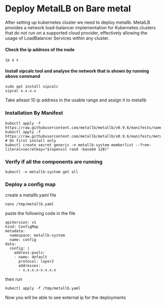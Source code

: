 # Deploy MetalLB on Bare metal
After setting up kubernetes cluster we need to deploy metallb. MetalLB provides a network load-balancer implementation for Kubernetes clusters that do not run on a supported cloud provider, effectively allowing the usage of LoadBalancer Services within any cluster.
#### Check the ip address of the node
```
ip a s
```
#### Install sipcalc tool and analyse the network that is shown by running above command
```
sudo apt install sipcalc
sipcal x.x.x.x
```
Take atleast 10 ip address in the usable range and assign it to metallb
### Installation By Manifest
```
kubectl apply -f https://raw.githubusercontent.com/metallb/metallb/v0.9.6/manifests/namespace.yaml
kubectl apply -f https://raw.githubusercontent.com/metallb/metallb/v0.9.6/manifests/metallb.yaml
# On first install only
kubectl create secret generic -n metallb-system memberlist --from-literal=secretkey="$(openssl rand -base64 128)"
```
### Verify if all the components are running
```
kubectl -n metallb-system get all
```
### Deploy a config map
create a metallb.yaml file
```
nano /tmp/metallb.yaml
```
paste the following code in the file
```
apiVersion: v1
kind: ConfigMap
metadata:
  namespace: metallb-system
  name: config
data:
  config: |
    address-pools:
    - name: default
      protocol: layer2
      addresses:
      - x.x.x.x-x.x.x.x
```
then run
```
kubectl apply -f /tmp/metallb.yaml
```

Now you will be able to see external ip for the deployments



